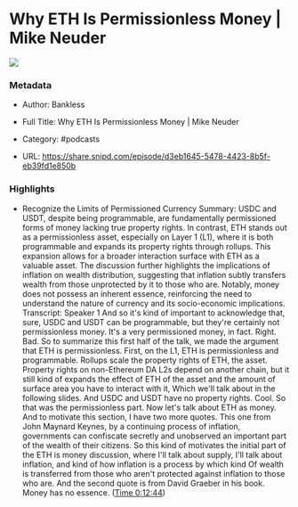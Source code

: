 # Why ETH Is Permissionless Money | Mike Neuder

![](https://wsrv.nl/?url=https%3A%2F%2Fstatic.libsyn.com%2Fp%2Fassets%2Fc%2Ff%2Fd%2F4%2Fcfd431701301218b%2Fbankless-logo_1.png&w=100&h=100)

### Metadata

- Author: Bankless
- Full Title: Why ETH Is Permissionless Money | Mike Neuder
- Category: #podcasts



- URL: https://share.snipd.com/episode/d3eb1645-5478-4423-8b5f-eb39fd1e850b

### Highlights

- Recognize the Limits of Permissioned Currency
  Summary:
  USDC and USDT, despite being programmable, are fundamentally permissioned forms of money lacking true property rights.
  In contrast, ETH stands out as a permissionless asset, especially on Layer 1 (L1), where it is both programmable and expands its property rights through rollups. This expansion allows for a broader interaction surface with ETH as a valuable asset.
  The discussion further highlights the implications of inflation on wealth distribution, suggesting that inflation subtly transfers wealth from those unprotected by it to those who are.
  Notably, money does not possess an inherent essence, reinforcing the need to understand the nature of currency and its socio-economic implications.
  Transcript:
  Speaker 1
  And so it's kind of important to acknowledge that, sure, USDC and USDT can be programmable, but they're certainly not permissionless money. It's a very permissioned money, in fact. Right. Bad. So to summarize this first half of the talk, we made the argument that ETH is permissionless. First, on the L1, ETH is permissionless and programmable. Rollups scale the property rights of ETH, the asset. Property rights on non-Ethereum DA L2s depend on another chain, but it still kind of expands the effect of ETH of the asset and the amount of surface area you have to interact with it, Which we'll talk about in the following slides. And USDC and USDT have no property rights. Cool. So that was the permissionless part. Now let's talk about ETH as money. And to motivate this section, I have two more quotes. This one from John Maynard Keynes, by a continuing process of inflation, governments can confiscate secretly and unobserved an important part of the wealth of their citizens. So this kind of motivates the initial part of the ETH is money discussion, where I'll talk about supply, I'll talk about inflation, and kind of how inflation is a process by which kind Of wealth is transferred from those who aren't protected against inflation to those who are. And the second quote is from David Graeber in his book. Money has no essence. ([Time 0:12:44](https://share.snipd.com/snip/035bccb8-c969-4e1c-baac-05c9bead3b52))

